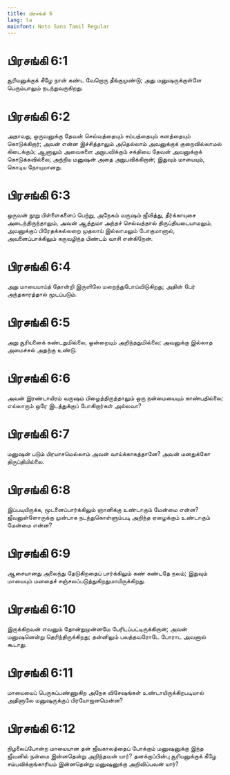 ```yaml
---
title: பிரசங்கி 6
lang: ta
mainfont: Noto Sans Tamil Regular
---
```


# பிரசங்கி 6:1

சூரியனுக்குக் கீழே நான் கண்ட வேறொரு தீங்குமுண்டு; அது மனுஷருக்குள்ளே பெரும்பாலும் நடந்துவருகிறது.

# பிரசங்கி 6:2

அதாவது, ஒருவனுக்கு தேவன் செல்வத்தையும் சம்பத்தையும் கனத்தையும் கொடுக்கிறார்; அவன் என்ன இச்சித்தாலும் அதெல்லாம் அவனுக்குக் குறைவில்லாமல் கிடைக்கும்; ஆனாலும் அவைகளை அநுபவிக்கும் சக்தியை தேவன் அவனுக்குக் கொடுக்கவில்லை; அந்நிய மனுஷன் அதை அநுபவிக்கிறான்; இதுவும் மாயையும், கொடிய நோயுமானது.

# பிரசங்கி 6:3

ஒருவன் நூறு பிள்ளைகளைப் பெற்று, அநேகம் வருஷம் ஜீவித்து, தீர்க்காயுசை அடைந்திருந்தாலும், அவன் ஆத்துமா அந்தச் செல்வத்தால் திருப்தியடையாமலும், அவனுக்குப் பிரேதக்கல்லறை முதலாய் இல்லாமலும் போகுமானால், அவனைப்பாக்கிலும் கருவழிந்த பிண்டம் வாசி என்கிறேன்.

# பிரசங்கி 6:4

அது மாயையாய்த் தோன்றி இருளிலே மறைந்துபோய்விடுகிறது; அதின் பேர் அந்தகாரத்தால் மூடப்படும்.

# பிரசங்கி 6:5

அது சூரியனைக் கண்டதுமில்லை, ஒன்றையும் அறிந்ததுமில்லை; அவனுக்கு இல்லாத அமைச்சல் அதற்கு உண்டு.

# பிரசங்கி 6:6

அவன் இரண்டாயிரம் வருஷம் பிழைத்திருத்தாலும் ஒரு நன்மையையும் காண்பதில்லை; எல்லாரும் ஒரே இடத்துக்குப் போகிறார்கள் அல்லவா?

# பிரசங்கி 6:7

மனுஷன் படும் பிரயாசமெல்லாம் அவன் வாய்க்காகத்தானே? அவன் மனதுக்கோ திருப்தியில்லை.

# பிரசங்கி 6:8

இப்படியிருக்க, மூடனைப்பார்க்கிலும் ஞானிக்கு உண்டாகும் மேன்மை என்ன? ஜீவனுள்ளோருக்கு முன்பாக நடந்துகொள்ளும்படி அறிந்த ஏழைக்கும் உண்டாகும் மேன்மை என்ன?

# பிரசங்கி 6:9

ஆசையானது அலைந்து தேடுகிறதைப் பார்க்கிலும் கண் கண்டதே நலம்; இதுவும் மாயையும் மனதைச் சஞ்சலப்படுத்துகிறதுமாயிருக்கிறது.

# பிரசங்கி 6:10

இருக்கிறவன் எவனும் தோன்றுமுன்னமே பேரிடப்பட்டிருக்கிறான்; அவன் மனுஷனென்று தெரிந்திருக்கிறது; தன்னிலும் பலத்தவரோடே போராட அவனால் கூடாது.

# பிரசங்கி 6:11

மாயையைப் பெருகப்பண்ணுகிற அநேக விசேஷங்கள் உண்டாயிருக்கிறபடியால் அதினாலே மனுஷருக்குப் பிரயோஜனமென்ன?

# பிரசங்கி 6:12

நிழலைப்போன்ற மாயையான தன் ஜீவகாலத்தைப் போக்கும் மனுஷனுக்கு இந்த ஜீவனில் நன்மை இன்னதென்று அறிந்தவன் யார்? தனக்குப்பின்பு சூரியனுக்குக் கீழே சம்பவிக்குங்காரியம் இன்னதென்று மனுஷனுக்கு அறிவிப்பவன் யார்?

